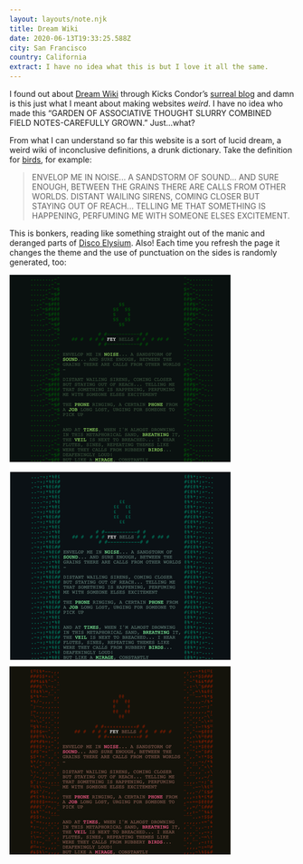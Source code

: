 ```yaml
---
layout: layouts/note.njk
title: Dream Wiki
date: 2020-06-13T19:33:25.588Z
city: San Francisco
country: California
extract: I have no idea what this is but I love it all the same.
---
```


I found out about [Dream Wiki](https://dreamwiki.sixey.es/welcome.dream/) through Kicks Condor’s [surreal blog](https://www.kickscondor.com/) and damn is this just what I meant about making websites _weird_. I have no idea who made this “GARDEN OF ASSOCIATIVE THOUGHT SLURRY COMBINED FIELD NOTES-CAREFULLY GROWN.” Just...what?

From what I can understand so far this website is a sort of lucid dream, a weird wiki of inconclusive definitions, a drunk dictionary. Take the definition for [birds](https://dreamwiki.sixey.es/calls.dream/), for example:

> ENVELOP ME IN NOISE... A SANDSTORM OF SOUND... AND SURE ENOUGH, BETWEEN THE GRAINS THERE ARE CALLS FROM OTHER WORLDS. DISTANT WAILING SIRENS, COMING CLOSER BUT STAYING OUT OF REACH... TELLING ME THAT SOMETHING IS HAPPENING, PERFUMING ME WITH SOMEONE ELSES EXCITEMENT.

This is bonkers, reading like something straight out of the manic and deranged parts of [Disco Elysium](https://buttondown.email/robinrendle/archive/7b8029d3-220c-4f88-9d4b-13e748c632ba). Also! Each time you refresh the page it changes the theme and the use of punctuation on the sides is randomly generated, too:

![Screenshots of the Dream Wiki website](/images/dream-wiki.png)
